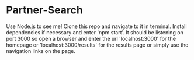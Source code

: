 # Partner-Search
Use Node.js to see me!  Clone this repo and navigate to it in terminal.  Install dependencies if necessary and enter 'npm start'.  It should be listening on port 3000 so open a browser and enter the url 'localhost:3000' for the homepage or 'localhost:3000/results' for the results page or simply use the navigation links on the page.

